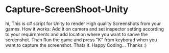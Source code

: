 # Capture-ScreenShoot-Unity
hi, This is c# script for Unity to render High quality Screenshots from your games.
How it works:
Add it on camera and set inspector setting according to your requirnments and add location where you want to sanve the screenshot.
Then Run the game and press "K" from keyborad when you want to capture the screenshot.
Thats it. Happy Coding...
Thanks :)
